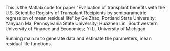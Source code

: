 This is the Matlab code for paper "Evaluation of transplant benefits with the U.S. Scientific Registry of Transplant Recipients by semiparametric regression of mean residual life"
by 	Ge Zhao, Portland State University; Yanyuan Ma, Pennsylvania State University; Huazhen Lin, Southwestern University of
				Finance and Economics; Yi Li, University of Michigan

Running main.m to generate data and estimate the parameters, mean residual life functions.
